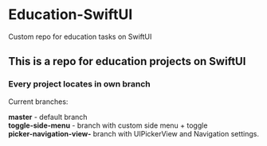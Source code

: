 # Education-SwiftUI
Custom repo for education tasks on SwiftUI


## This is a repo for education projects on SwiftUI 
### Every project locates in own branch

Current branches: 

**master** - default branch
<br> **toggle-side-menu** - branch with custom side menu + toggle
<br> **picker-navigation-view-** branch with UIPickerView and Navigation settings.
